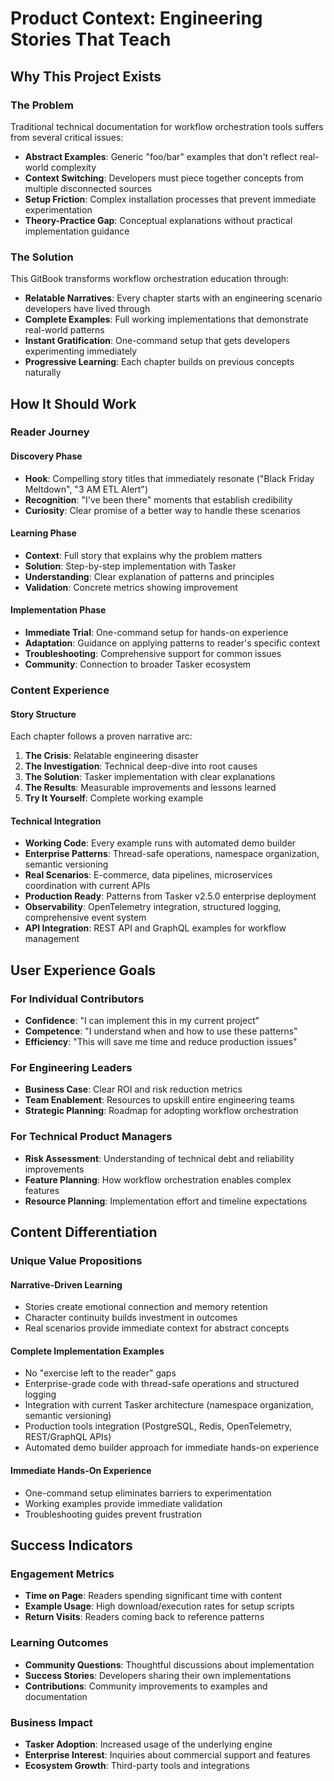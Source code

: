 # Product Context: Engineering Stories That Teach

## Why This Project Exists

### The Problem
Traditional technical documentation for workflow orchestration tools suffers from several critical issues:
- **Abstract Examples**: Generic "foo/bar" examples that don't reflect real-world complexity
- **Context Switching**: Developers must piece together concepts from multiple disconnected sources
- **Setup Friction**: Complex installation processes that prevent immediate experimentation
- **Theory-Practice Gap**: Conceptual explanations without practical implementation guidance

### The Solution
This GitBook transforms workflow orchestration education through:
- **Relatable Narratives**: Every chapter starts with an engineering scenario developers have lived through
- **Complete Examples**: Full working implementations that demonstrate real-world patterns
- **Instant Gratification**: One-command setup that gets developers experimenting immediately
- **Progressive Learning**: Each chapter builds on previous concepts naturally

## How It Should Work

### Reader Journey

#### Discovery Phase
- **Hook**: Compelling story titles that immediately resonate ("Black Friday Meltdown", "3 AM ETL Alert")
- **Recognition**: "I've been there" moments that establish credibility
- **Curiosity**: Clear promise of a better way to handle these scenarios

#### Learning Phase
- **Context**: Full story that explains why the problem matters
- **Solution**: Step-by-step implementation with Tasker
- **Understanding**: Clear explanation of patterns and principles
- **Validation**: Concrete metrics showing improvement

#### Implementation Phase
- **Immediate Trial**: One-command setup for hands-on experience
- **Adaptation**: Guidance on applying patterns to reader's specific context
- **Troubleshooting**: Comprehensive support for common issues
- **Community**: Connection to broader Tasker ecosystem

### Content Experience

#### Story Structure
Each chapter follows a proven narrative arc:
1. **The Crisis**: Relatable engineering disaster
2. **The Investigation**: Technical deep-dive into root causes
3. **The Solution**: Tasker implementation with clear explanations
4. **The Results**: Measurable improvements and lessons learned
5. **Try It Yourself**: Complete working example

#### Technical Integration
- **Working Code**: Every example runs with automated demo builder
- **Enterprise Patterns**: Thread-safe operations, namespace organization, semantic versioning
- **Real Scenarios**: E-commerce, data pipelines, microservices coordination with current APIs
- **Production Ready**: Patterns from Tasker v2.5.0 enterprise deployment
- **Observability**: OpenTelemetry integration, structured logging, comprehensive event system
- **API Integration**: REST API and GraphQL examples for workflow management

## User Experience Goals

### For Individual Contributors
- **Confidence**: "I can implement this in my current project"
- **Competence**: "I understand when and how to use these patterns"
- **Efficiency**: "This will save me time and reduce production issues"

### For Engineering Leaders
- **Business Case**: Clear ROI and risk reduction metrics
- **Team Enablement**: Resources to upskill entire engineering teams
- **Strategic Planning**: Roadmap for adopting workflow orchestration

### For Technical Product Managers
- **Risk Assessment**: Understanding of technical debt and reliability improvements
- **Feature Planning**: How workflow orchestration enables complex features
- **Resource Planning**: Implementation effort and timeline expectations

## Content Differentiation

### Unique Value Propositions

#### Narrative-Driven Learning
- Stories create emotional connection and memory retention
- Character continuity builds investment in outcomes
- Real scenarios provide immediate context for abstract concepts

#### Complete Implementation Examples
- No "exercise left to the reader" gaps
- Enterprise-grade code with thread-safe operations and structured logging
- Integration with current Tasker architecture (namespace organization, semantic versioning)
- Production tools integration (PostgreSQL, Redis, OpenTelemetry, REST/GraphQL APIs)
- Automated demo builder approach for immediate hands-on experience

#### Immediate Hands-On Experience
- One-command setup eliminates barriers to experimentation
- Working examples provide immediate validation
- Troubleshooting guides prevent frustration

## Success Indicators

### Engagement Metrics
- **Time on Page**: Readers spending significant time with content
- **Example Usage**: High download/execution rates for setup scripts
- **Return Visits**: Readers coming back to reference patterns

### Learning Outcomes
- **Community Questions**: Thoughtful discussions about implementation
- **Success Stories**: Developers sharing their own implementations
- **Contributions**: Community improvements to examples and documentation

### Business Impact
- **Tasker Adoption**: Increased usage of the underlying engine
- **Enterprise Interest**: Inquiries about commercial support and features
- **Ecosystem Growth**: Third-party tools and integrations
